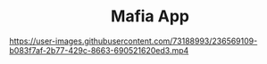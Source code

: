 <h1 align="center"> Mafia App </h1>

https://user-images.githubusercontent.com/73188993/236569109-b083f7af-2b77-429c-8663-690521620ed3.mp4
